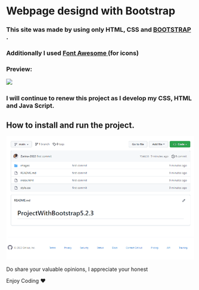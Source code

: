 <h1>Webpage designd with Bootstrap</h1>

<h3>This site was made by using only HTML, CSS and <a href="https://www.bootstrapcdn.com/"><b>BOOTSTRAP</b> </a>.</h3>

<h3>Additionally I used <a href="https://cdnjs.com/libraries/font-awesome"><b>Font Awesome</b> </a> (for icons) </h3>


<h3>Preview:</h3>

![](Bootstrap.gif)

<h3> I will continue to renew this project as I develop my CSS, HTML and Java Script.  </h3>

<h2> How to install and run the project. </h2>

![](Bootstrap-dl.gif)

Do share your valuable opinions, I appreciate your honest </br>

Enjoy Coding ❤


